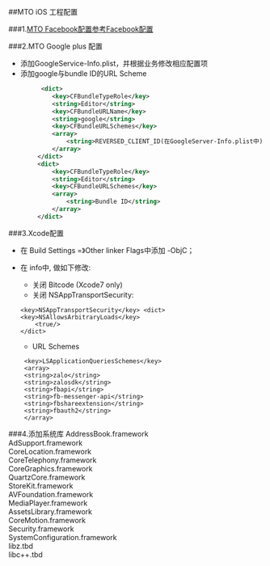 ##MTO iOS 工程配置    

###1.[MTO Facebook配置参考Facebook配置](../Facebook/ios.md) 

###2.MTO Google plus 配置  
* 添加GoogleService-Info.plist，并根据业务修改相应配置项
* 添加google与bundle ID的URL Scheme   
```xml
         <dict>
			<key>CFBundleTypeRole</key>
			<string>Editor</string>
			<key>CFBundleURLName</key>
			<string>google</string>
			<key>CFBundleURLSchemes</key>
			<array>
				<string>REVERSED_CLIENT_ID(在GoogleServer-Info.plist中)</string>
			</array>
		</dict>
		<dict>
			<key>CFBundleTypeRole</key>
			<string>Editor</string>
			<key>CFBundleURLSchemes</key>
			<array>
				<string>Bundle ID</string>
			</array>
		</dict>
```   

###3.Xcode配置   
* 在 Build Settings =》Other linker Flags中添加 -ObjC；
* 在 info中, 做如下修改:   
  * 关闭 Bitcode (Xcode7 only)     
  * 关闭 NSAppTransportSecurity:

  ```
  <key>NSAppTransportSecurity</key> <dict>
  <key>NSAllowsArbitraryLoads</key>
      <true/>
  </dict>
  ```
  * URL Schemes
  ```
   <key>LSApplicationQueriesSchemes</key>
   <array>
   <string>zalo</string>
   <string>zalosdk</string>
   <string>fbapi</string>
   <string>fb-messenger-api</string>
   <string>fbshareextension</string>
   <string>fbauth2</string>
   </array>
  ```
  
###4.添加系统库
AddressBook.framework   
AdSupport.framework   
CoreLocation.framework   
CoreTelephony.framework   
CoreGraphics.framework   
QuartzCore.framework   
StoreKit.framework    
AVFoundation.framework    
MediaPlayer.framework    
AssetsLibrary.framework    
CoreMotion.framework    
Security.framework     
SystemConfiguration.framework    
libz.tbd    
libc++.tbd    

